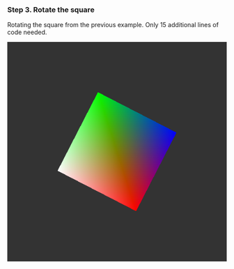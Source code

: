 ### Step 3. Rotate the square

Rotating the square from the previous example.
Only 15 additional lines of code needed.

![Apply rotation](../data/2019.01.06-step03-rotation.png)
